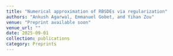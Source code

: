 ```yaml
---
title: "Numerical approximation of RBSDEs via regularization"
authors: "Ankush Agarwal, Emmanuel Gobet, and Yihan Zou"
venue: "Preprint available soon"
venue_url: ""
date: 2025-09-01
collection: publications
category: Preprints
---
```

